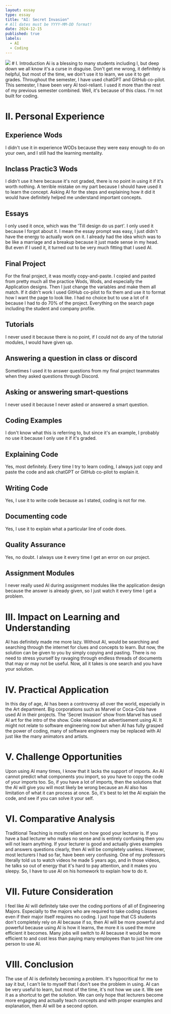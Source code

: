 ```yaml
---
layout: essay
type: essay
title: "AI: Secret Invasion"
# All dates must be YYYY-MM-DD format!
date: 2024-12-15
published: true
labels:
  - AI
  - Coding
---
```

<img src='public/AIsecretinvasion@._V1_.jpg' />
# I. Introduction
Ai is a blessing to many students including I, but deep down we all know it's a curse in disguise. Don't get me wrong, it definitely is helpful, but most of the time, we don't use it to learn, we use it to get grades. Throughout the semester, I have used chatGPT and GitHub co-pilot. This semester, I  have been very AI tool-reliant. I used it more than the rest of my previous semester combined. Well, it's because of this class. I'm not built for coding.

# II. Personal Experience 
## Experience Wods
  I didn't use it in experience WODs because they were easy enough to do on your own, and I still had the learning mentality. 
## Inclass Practic3 Wods
I didn't use it here because it's not graded, there is no point in using it if it's worth nothing. A terrible mistake on my part because I should have used it to learn the concept. Asking AI for the steps and explaining how it did it would have definitely helped me understand important concepts. 
## Essays
I only used it once, which was the 'Till design do us part'. I only used it because I forgot about it. I mean the essay prompt was easy, I just didn't have the energy to actually work on it. I already had the idea which was to be like a marriage and a breakup because it just made sense in my head. But even if I used it, it turned out to be very much fitting that I used AI.

## Final Project
For the final project, it was mostly copy-and-paste. I copied and pasted from pretty much all the practice Wods, Wods, and especially the Application designs. Then I just change the variables and make them all match. If it didn't work I used GitHub co-pilot to fix them and use it to format how I want the page to look like. I had no choice but to use a lot of it because I had to do 70% of the project. Everything on the search page including the student and company profile.

## Tutorials
I never used it because there is no point, if I could not do any of the tutorial modules, I would have given up.

## Answering a question in class or discord
Sometimes I used it to answer questions from my final project teammates when they asked questions through Discord. 

## Asking or answering smart-questions
I never used it because I never asked or answered a smart question.

## Coding Examples
I don't know what this is referring to, but since it's an example, I probably no use it because I only use it if it's graded. 

## Explaining Code
Yes, most definitely. Every time I try to learn coding, I always just copy and paste the code and ask chatGPT or GitHub co-pilot to explain it. 

## Writing Code
Yes, I use it to write code because as I stated, coding is not for me.

## Documenting code
Yes, I use it to explain what a particular line of code does.

## Quality Assurance
Yes, no doubt. I always use it every time I get an error on our project.

## Assignment Modules
I never really used AI during assignment modules like the application design because the answer is already given, so I just watch it every time I get a problem.

# III. Impact on Learning and Understanding
AI has definitely made me more lazy. Without AI,  would be searching and searching through the internet for clues and concepts to learn. But now, the solution can be given to you by simply copying and pasting. There is no need to stress yourself by ravaging through endless threads of documents that may or may not be useful. Now, all it takes is one search and you have your solution.

# IV. Practical Application
In this day of age, AI has been a controversy all over the world, especially in the Art department. Big corporations such as Marvel or Coca-Cola have used AI in their projects. The 'Secret Invasion' show from Marvel has used AI art for the intro of the show. Coke released an advertisement using AI. It might not relate to software engineering now but when AI has fully grasped the power of coding, many of software engineers may be replaced with AI just like the many animators and artists.

# V. Challenge Opportunities
Upon using AI many times, I know that it lacks the support of imports. An AI cannot predict what components you import, so you have to copy the code of your imports too. So, if you have a lot of imports, then the solutions that the AI will give you will most likely be wrong because an AI also has limitation of what it can process at once. So, it's best to let the AI explain the code, and see if you can solve it your self.

# VI. Comparative Analysis
Traditional Teaching is mostly reliant on how good your lecturer is. If you have a bad lecturer who makes no sense and is entirely confusing then you will not learn anything. If your lecturer is good and actually gives examples and answers questions clearly, then AI will be completely useless. However, most lecturers I had so far, have been very confusing. One of my professors literally told us to watch videos he made 5 years ago, and in those videos, he talks so out of energy that it's hard to pay attention, and it makes you sleepy. So, I have to use AI on his homework to explain how to do it. 

# VII. Future Consideration
I feel like AI will definitely take over the coding portions of all of Engineering Majors. Especially to the majors who are required to take coding classes even if their major itself requires no coding. I just hope that CS students don't completely rely on AI because if so, then AI will be more powerful and powerful because using AI is how it learns, the more it is used the more efficient it becomes. Many jobs will switch to AI because it would be more efficient to and cost less than paying many employees than to just hire one person to use AI.

# VIII. Conclusion
The use of AI is definitely becoming a problem. It's hypocritical for me to say it but, I can't lie to myself that I don't see the problem in using. AI can be very useful to learn, but most of the time, it's not how we use it. We see it as a shortcut to get the solution. We can only hope that lecturers become more engaging and actually teach concepts and with proper examples and explanation, then AI will be a second option.




